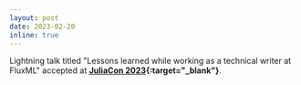 ```yaml
---
layout: post
date: 2023-02-20
inline: true
---
```


Lightning talk titled "Lessons learned while working as a technical writer at FluxML" accepted at **[JuliaCon 2023](https://juliacon.org/2023/){:target="_blank"}**.
